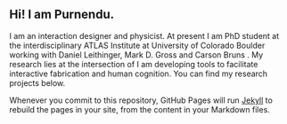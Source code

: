 ## Hi! I am Purnendu.

I am an interaction designer and physicist. At present I am PhD student at the interdisciplinary ATLAS Institute at University of Colorado Boulder working with Daniel Leithinger, Mark D. Gross and Carson Bruns . My research lies at the intersection of I am developing tools to facilitate interactive fabrication and human cognition. You can find my research projects below.

Whenever you commit to this repository, GitHub Pages will run [Jekyll](https://jekyllrb.com/) to rebuild the pages in your site, from the content in your Markdown files.


